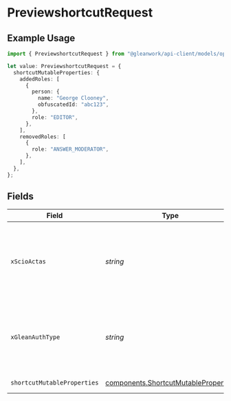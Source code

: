 # PreviewshortcutRequest

## Example Usage

```typescript
import { PreviewshortcutRequest } from "@gleanwork/api-client/models/operations";

let value: PreviewshortcutRequest = {
  shortcutMutableProperties: {
    addedRoles: [
      {
        person: {
          name: "George Clooney",
          obfuscatedId: "abc123",
        },
        role: "EDITOR",
      },
    ],
    removedRoles: [
      {
        role: "ANSWER_MODERATOR",
      },
    ],
  },
};
```

## Fields

| Field                                                                                                                    | Type                                                                                                                     | Required                                                                                                                 | Description                                                                                                              |
| ------------------------------------------------------------------------------------------------------------------------ | ------------------------------------------------------------------------------------------------------------------------ | ------------------------------------------------------------------------------------------------------------------------ | ------------------------------------------------------------------------------------------------------------------------ |
| `xScioActas`                                                                                                             | *string*                                                                                                                 | :heavy_minus_sign:                                                                                                       | Email address of a user on whose behalf the request is intended to be made (should be non-empty only for global tokens). |
| `xGleanAuthType`                                                                                                         | *string*                                                                                                                 | :heavy_minus_sign:                                                                                                       | Auth type being used to access the endpoint (should be non-empty only for global tokens).                                |
| `shortcutMutableProperties`                                                                                              | [components.ShortcutMutableProperties](../../models/components/shortcutmutableproperties.md)                             | :heavy_check_mark:                                                                                                       | CreateShortcut request                                                                                                   |